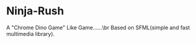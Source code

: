 # Ninja-Rush
A "Chrome Dino Game" Like Game......\br
Based on SFML(simple and fast multimedia library).
